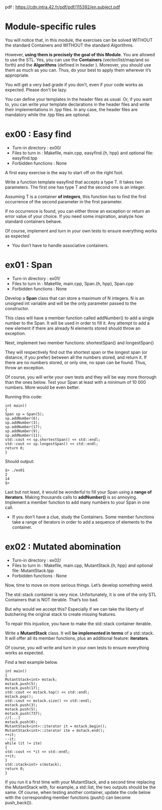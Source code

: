 pdf : https://cdn.intra.42.fr/pdf/pdf/115392/en.subject.pdf

# Module-specific rules

You will notice that, in this module, the exercises can be solved WITHOUT the standard
Containers and WITHOUT the standard Algorithms.
>

However, __using them is precisely the goal of this Module__. You are allowed to
use the STL. Yes, you can use the __Containers__ (vector/list/map/and so forth) and the
__Algorithms__ (defined in header <algorithm>). Moreover, you should use them as much
as you can. Thus, do your best to apply them wherever it’s appropriate.
>

You will get a very bad grade if you don’t, even if your code works as expected. Please
don’t be lazy.
>

You can define your templates in the header files as usual. Or, if you want to, you
can write your template declarations in the header files and write their implementations
in .tpp files. In any case, the header files are mandatory while the .tpp files are optional.
>

# ex00 : Easy find

* Turn-in directory : ex00/
* Files to turn in : Makefile, main.cpp, easyfind.{h, hpp}
and optional file: easyfind.tpp
* Forbidden functions : None

A first easy exercise is the way to start off on the right foot.
>

Write a function template easyfind that accepts a type T. It takes two parameters.
The first one has type T and the second one is an integer.
>

Assuming T is a container __of integers__, this function has to find the first occurrence
of the second parameter in the first parameter.
>

If no occurrence is found, you can either throw an exception or return an error value
of your choice. If you need some inspiration, analyze how standard containers behave.
>

Of course, implement and turn in your own tests to ensure everything works as expected
>

* You don’t have to handle associative containers.
  >

# ex01 : Span

* Turn-in directory : ex01/
* Files to turn in : Makefile, main.cpp, Span.{h, hpp}, Span.cpp
* Forbidden functions : None

Develop a __Span__ class that can store a maximum of N integers. N is an unsigned int
variable and will be the only parameter passed to the constructor.
>

This class will have a member function called addNumber() to add a single number
to the Span. It will be used in order to fill it. Any attempt to add a new element if there
are already N elements stored should throw an exception.
>

Next, implement two member functions: shortestSpan() and longestSpan()
>

They will respectively find out the shortest span or the longest span (or distance, if
you prefer) between all the numbers stored, and return it. If there are no numbers stored,
or only one, no span can be found. Thus, throw an exception.
>

Of course, you will write your own tests and they will be way more thorough than the
ones below. Test your Span at least with a minimum of 10 000 numbers. More would be
even better.
>

Running this code:
>

```
int main()
{
Span sp = Span(5);
sp.addNumber(6);
sp.addNumber(3);
sp.addNumber(17);
sp.addNumber(9);
sp.addNumber(11);
std::cout << sp.shortestSpan() << std::endl;
std::cout << sp.longestSpan() << std::endl;
return 0;
}
```

Should output:
>

```
$> ./ex01
2
14
$>
```

Last but not least, it would be wonderful to fill your Span using a __range of iterators__.
Making thousands calls to __addNumber()__ is so annoying. Implement a member function
to add many numbers to your Span in one call.
>

* If you don’t have a clue, study the Containers. Some member
functions take a range of iterators in order to add a sequence of
elements to the container.
  >

# ex02 : Mutated abomination

* Turn-in directory : ex02/
* Files to turn in : Makefile, main.cpp, MutantStack.{h, hpp}
and optional file: MutantStack.tpp
* Forbidden functions : None

Now, time to move on more serious things. Let’s develop something weird.
>

The std::stack container is very nice. Unfortunately, it is one of the only STL Containers that is NOT iterable. That’s too bad.
>

But why would we accept this? Especially if we can take the liberty of butchering the
original stack to create missing features.
>

To repair this injustice, you have to make the std::stack container iterable.
>

Write a __MutantStack__ class. It will __be implemented in terms__ of a std::stack.
It will offer all its member functions, plus an additional feature: __iterators__.
>

Of course, you will write and turn in your own tests to ensure everything works as
expected.
>

Find a test example below.
>

```
int main()
{
MutantStack<int> mstack;
mstack.push(5);
mstack.push(17);
std::cout << mstack.top() << std::endl;
mstack.pop();
std::cout << mstack.size() << std::endl;
mstack.push(3);
mstack.push(5);
mstack.push(737);
//[...]
mstack.push(0);
MutantStack<int>::iterator it = mstack.begin();
MutantStack<int>::iterator ite = mstack.end();
++it;
--it;
while (it != ite)
{
std::cout << *it << std::endl;
++it;
}
std::stack<int> s(mstack);
return 0;
}
```

If you run it a first time with your MutantStack, and a second time replacing the
MutantStack with, for example, a std::list, the two outputs should be the same. Of
course, when testing another container, update the code below with the corresponding
member functions (push() can become push_back()).
>
